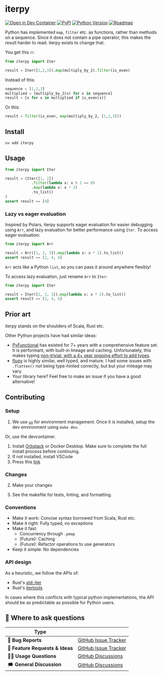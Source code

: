 # iterpy

[![Open in Dev Container](https://img.shields.io/static/v1?label=Dev%20Containers&message=Open&color=blue&logo=visualstudiocode)][dev container]
[![PyPI](https://img.shields.io/pypi/v/iterpy.svg)][pypi status]
[![Python Version](https://img.shields.io/pypi/pyversions/iterpy)][pypi status]
[![Roadmap](https://img.shields.io/badge/Projects-Roadmap-green)][roadmap]

[pypi status]: https://pypi.org/project/iterpy/
[dev container]: https://vscode.dev/redirect?url=vscode://ms-vscode-remote.remote-containers/cloneInVolume?url=https://github.com/MartinBernstorff/iterpy/
[roadmap]: https://github.com/users/MartinBernstorff/projects/3/views/1?groupedBy%5BcolumnId%5D=70727793&sliceBy%5BcolumnId%5D=Status&filterQuery=-status%3ADone

<!-- start short-description -->

Python has implemented `map`, `filter` etc. as functions, rather than methods on a sequence. Since it does not contain a pipe operator, this makes the result harder to read. iterpy exists to change that.

You get this 🔥:

```python
from iterpy import Iter

result = Iter([1,2,3]).map(multiply_by_2).filter(is_even)
```

Instead of this:

```python
sequence = [1,2,3]
multiplied = [multiply_by_2(x) for x in sequence]
result = [x for x in multiplied if is_even(x)]
```

Or this:

```python
result = filter(is_even, map(multiply_by_2, [1,2,3]))
```

<!-- end short-description -->

## Install

```bash
uv add iterpy
```

## Usage

```python
from iterpy import Iter

result = (Iter([1, 2])
            .filter(lambda x: x % 2 == 0)
            .map(lambda x: x * 2)
            .to_list()
)
assert result == [4]
```

### Lazy vs eager evaluation

Inspired by Polars, iterpy supports eager evaluation for easier debugging using `Arr`, and lazy evaluation for better performance using `Iter`. To access eager evaluation:

```python
from iterpy import Arr

result = Arr([1, 2, 3]).map(lambda x: x * 2).to_list()
assert result == [2, 4, 6]
```

`Arr` acts like a Python `list`, so you can pass it around anywhere flexibly!

To access lazy evaluation, just rename `Arr` to `Iter`:

```python
from iterpy import Iter

result = Iter([1, 2, 3]).map(lambda x: x * 2).to_list()
assert result == [2, 4, 6]
```

## Prior art

iterpy stands on the shoulders of Scala, Rust etc.

Other Python projects have had similar ideas:

- [PyFunctional](https://github.com/EntilZha/PyFunctional) has existed for 7+ years with a comprehensive feature set. It is performant, with built-in lineage and caching. Unfortunately, this makes typing [non-trivial, with a 4+ year ongoing effort to add types](https://github.com/EntilZha/PyFunctional/issues/118).
- [flupy](https://github.com/olirice/flupy) is highly similar, well typed, and mature. I had some issues with `.flatten()` not being type-hinted correctly, but but your mileage may vary.
- Your library here? Feel free to make an issue if you have a good alternative!

## Contributing

### Setup

1. We use [`uv`](https://docs.astral.sh/uv/) for environment management. Once it is installed, setup the dev environment using `make dev`.

Or, use the devcontainer.

1. Install [Orbstack](https://orbstack.dev/) or Docker Desktop. Make sure to complete the full install process before continuing.
1. If not installed, install VSCode
1. Press this [link](https://vscode.dev/redirect?url=vscode://ms-vscode-remote.remote-containers/cloneInVolume?url=https://github.com/MartinBernstorff/iterpy/)

### Changes

2. Make your changes

3. See the makefile for tests, linting, and formatting.

### Conventions

- Make it work: Concise syntax borrowed from Scala, Rust etc.
- Make it right: Fully typed, no exceptions
- Make it fast:
  - Concurrency through `.pmap`
  - (Future): Caching
  - (Future): Refactor operations to use generators
- Keep it simple: No dependencies

### API design

As a heuristic, we follow the APIs of:

- Rust's [std::iter](https://doc.rust-lang.org/stable/std/iter/)
- Rust's [itertools](https://docs.rs/itertools/latest/itertools/index.html)

In cases where this conflicts with typical python implementations, the API should be as predictable as possible for Python users.

## 💬 Where to ask questions

| Type                            |                        |
| ------------------------------- | ---------------------- |
| 🚨 **Bug Reports**              | [GitHub Issue Tracker] |
| 🎁 **Feature Requests & Ideas** | [GitHub Issue Tracker] |
| 👩‍💻 **Usage Questions**          | [GitHub Discussions]   |
| 🗯 **General Discussion**        | [GitHub Discussions]   |

[github issue tracker]: https://github.com/MartinBernstorff/iterpy/issues
[github discussions]: https://github.com/MartinBernstorff/iterpy/discussions
